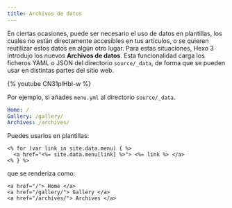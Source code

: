 ```yaml
---
title: Archivos de datos
---
```


En ciertas ocasiones, puede ser necesario el uso de datos en plantillas, los cuales no están directamente accesibles en tus artículos, o se quieren reutilizar estos datos en algún otro lugar. Para estas situaciones, Hexo 3 introdujo los nuevos **Archivos de datos**. Esta funcionalidad carga los ficheros YAML o JSON del directorio `source/_data`, de forma que se pueden usar en distintas partes del sitio web.

{% youtube CN31plHbI-w %}

Por ejemplo, si añades `menu.yml` al directorio `source/_data`.

```yaml
Home: /
Gallery: /gallery/
Archives: /archives/
```

Puedes usarlos en plantillas:

```
<% for (var link in site.data.menu) { %>
  <a href="<%= site.data.menu[link] %>"> <%= link %> </a>
<% } %>
```

que se renderiza como:

```
<a href="/"> Home </a>
<a href="/gallery/"> Gallery </a>
<a href="/archives/"> Archives </a>
```

